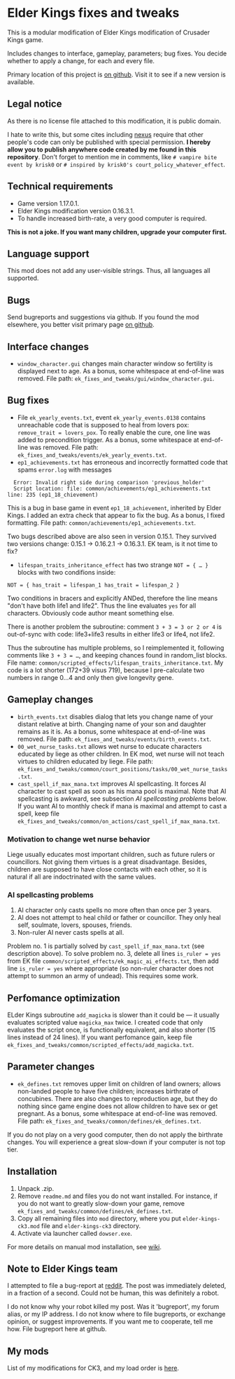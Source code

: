 # Elder Kings fixes and tweaks

This is a modular modification of Elder Kings modification of Crusader Kings game.

Includes changes to interface, gameplay, parameters; bug fixes. You decide whether to apply a change, for each and every file.

Primary location of this project is [on github](https://github.com/krisk0/ek_fixes_and_tweaks/). Visit it to see if a new version is available.

## Legal notice

As there is no license file attached to this modification, it is public domain.

I hate to write this, but some cites including [nexus](nexusmods.com) require that other people's code can only be published with special permission. **I hereby allow you to publish anywhere code created by me found in this repository**. Don't forget to mention me in comments, like `# vampire bite event by krisk0` or `# inspired by krisk0's court_policy_whatever_effect`.

## Technical requirements

* Game version 1.17.0.1.
* Elder Kings modification version 0.16.3.1.
* To handle increased birth-rate, a very good computer is required.

**This is not a joke. If you want many children, upgrade your computer first.**

## Language support

This mod does not add any user-visible strings. Thus, all languages all supported.

## Bugs

Send bugreports and suggestions via github. If you found the mod elsewhere, you better visit primary page [on github](https://github.com/krisk0/ek_fixes_and_tweaks/).

## Interface changes

* `window_character.gui` changes main character window so fertility is displayed next to age. As a bonus, some whitespace at end-of-line was removed. File path: `ek_fixes_and_tweaks/gui/window_character.gui`.

## Bug fixes

* File `ek_yearly_events.txt`, event `ek_yearly_events.0138` contains unreachable code that is supposed to heal from lovers pox: `remove_trait = lovers_pox`.
To really enable the cure, one line was added to precondition trigger. As a bonus, some whitespace at end-of-line was removed. File path: `ek_fixes_and_tweaks/events/ek_yearly_events.txt`.
* `ep1_achievements.txt` has erroneous and incorrectly formatted code that spams `error.log` with messages
```
  Error: Invalid right side during comparison 'previous_holder'
  Script location: file: common/achievements/ep1_achievements.txt line: 235 (ep1_18_chievement)
```
This is a bug in base game in event `ep1_18_achievement`, inherited by Elder Kings. I added an extra check that appear to fix the bug. As a bonus, I fixed formatting. File path: `common/achievements/ep1_achievements.txt`.

Two bugs described above are also seen in version 0.15.1. They survived two versions change: 0.15.1 → 0.16.2.1 → 0.16.3.1. EK team, is it not time to fix?
* `lifespan_traits_inheritance_effect` has two strange `NOT = { … }` blocks with two condifions inside:
```
NOT = { has_trait = lifespan_1 has_trait = lifespan_2 }
```
Two conditions in bracers and explicitly ANDed, therefore the line means "don't have both life1 and life2". Thus the line evaluates `yes` for all characters. Obviously code author meant something else.

There is another problem the subroutine: comment `3 + 3 = 3 or 2 or 4` is out-of-sync with code: life3+life3 results in either life3 or life4, not life2.

Thus the subroutine has multiple problems, so I reimplemented it, following comments like `3 + 3 = …`, and keeping chances found in random_list blocks. File name: `common/scripted_effects/lifespan_traits_inheritance.txt`. My code is a lot shorter (172+39 visus 719), because I pre-calculate two numbers in range 0…4 and only then give longevity gene.

## Gameplay changes

* `birth_events.txt` disables dialog that lets you change name of your distant relative at birth. Changing name of your son and daughter remains as it is. As a bonus, some whitespace at end-of-line was removed. File path: `ek_fixes_and_tweaks/events/birth_events.txt`.
* `00_wet_nurse_tasks.txt` allows wet nurse to educate characters educated by liege as other children. In EK mod, wet nurse will not teach virtues to children educated by liege. File path: `ek_fixes_and_tweaks/common/court_positions/tasks/00_wet_nurse_tasks.txt`.
* `cast_spell_if_max_mana.txt` improves AI spellcasting. It forces AI character to cast spell as soon as his mana pool is maximal. Note that AI spellcasting is awkward, see subsection *AI spellcasting problems* below. If you want AI to monthly check if mana is maximal and attempt to cast a spell, keep file `ek_fixes_and_tweaks/common/on_actions/cast_spell_if_max_mana.txt`.

### Motivation to change wet nurse behavior

Liege usually educates most important children, such as future rulers or councillors. Not giving them virtues is a great disadvantage. Besides, children are supposed to have close contacts with each other, so it is natural if all are indoctrinated with the same values.

### AI spellcasting problems

1. AI character only casts spells no more often than once per 3 years.
2. AI does not attempt to heal child or father or councillor. They only heal self, soulmate, lovers, spouses, friends.
3. Non-ruler AI never casts spells at all.

Problem no. 1 is partially solved by `cast_spell_if_max_mana.txt` (see description above). To solve problem no. 3, delete all lines `is_ruler = yes` from EK file `common/scripted_effects/ek_magic_ai_effects.txt`, then add line `is_ruler = yes` where appropriate (so non-ruler character does not attempt to summon an army of undead). This requires some work.

## Perfomance optimization

ELder Kings subroutine `add_magicka` is slower than it could be — it usually evaluates scripted value `magicka_max` twice. I created code that only evaluates the script once, is functionally equivalent, and also shorter (15 lines instead of 24 lines). If you want perfomance gain, keep file `ek_fixes_and_tweaks/common/scripted_effects/add_magicka.txt`.

## Parameter changes

* `ek_defines.txt` removes upper limit on children of land owners; allows non-landed people to have five children; increases birthrate of concubines. There are also changes to reproduction age, but they do nothing since game engine does not allow children to have sex or get pregnant. As a bonus, some whitespace at end-of-line was removed. File path: `ek_fixes_and_tweaks/common/defines/ek_defines.txt`.

If you do not play on a very good computer, then do not apply the birthrate changes. You will experience a great slow-down if your computer is not top tier.

## Installation

1. Unpack .zip.
2. Remove `readme.md` and files you do not want installed. For instance, if you do not want to greatly slow-down your game, remove `ek_fixes_and_tweaks/common/defines/ek_defines.txt`.
3. Copy all remaining files into `mod` directory, where you put `elder-kings-ck3.mod` file and `elder-kings-ck3` directory.
4. Activate via launcher called `dowser.exe`.

For more details on manual mod installation, see [wiki](https://ck3.paradoxwikis.com/Modding#Installing_mods_manually).

## Note to Elder Kings team

I attempted to file a bug-report at [reddit](https://www.reddit.com/r/ElderKings/). The post was immediately deleted, in a fraction of a second. Could not be human, this was definitely a robot.

I do not know why your robot killed my post. Was it 'bugreport', my forum alias, or my IP address. I do not know where to file bugreports, or exchange opinion, or suggest improvements. If you want me to cooperate, tell me how. File bugreport here at github.

## My mods

List of my modifications for CK3, and my load order is [here](https://gist.github.com/krisk0/3c51136a877afd606c184a575400922f).
